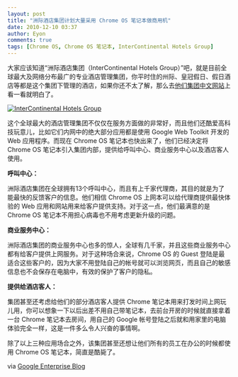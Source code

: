 ```yaml
---
layout: post
title: "洲际酒店集团计划大量采用 Chrome OS 笔记本做商用机"
date: 2010-12-10 03:37
author: Eyon
comments: true
tags: [Chrome OS, Chrome OS 笔记本, InterContinental Hotels Group]
---
```

大家应该知道“洲际酒店集团（InterContinental Hotels Group）”吧，就是目前全球最大及网络分布最广的专业酒店管理集团，你平时住的州际、皇冠假日、假日酒店等都是这个集团下管理的酒店，如果你还不太了解，那么去[他们集团中文网站](http://ichotelsgroup.sinotour.cn/)上看一看就明白了。

<a href="http://img.chromi.org/2010/12/InterContinental-Hotels-Group.png">![](http://img.chromi.org/2010/12/InterContinental-Hotels-Group.png "InterContinental Hotels Group")</a>

这个全球最大的酒店管理集团不仅仅在服务方面做的非常好，而且他们还酷爱高科技玩意儿，比如它们内网中的绝大部分应用都是使用 Google Web Toolkit 开发的 Web 应用程序。而现在 Chrome OS 笔记本也快出来了，他们已经决定将 Chrome OS 笔记本引入集团内部，提供给呼叫中心、商业服务中心以及酒店客人使用。

**呼叫中心：**

洲际酒店集团在全球拥有13个呼叫中心，而且有上千家代理商，其目的就是为了能最快的反馈客户的信息。他们相信 Chrome OS 上网本可以给代理商提供最快体验的 Web 应用和网站用来给客户提供支持。对于这一点，他们最满意的是 Chrome OS 笔记本不用担心病毒也不用考虑更新升级的问题。

**商业服务中心：**

洲际酒店集团的商业服务中心也多的惊人，全球有几千家，并且这些商业服务中心都有给客户提供上网服务。对于这种场合来说，Chrome OS 的 Guest 登陆是最适合这些客户的，因为大家不用登陆自己的帐号就可以浏览网页，而且自己的敏感信息也不会保存在电脑中，有效的保护了客户的隐私。

**提供给酒店客人：**

集团甚至还考虑给他们的部分酒店客人提供 Chrome 笔记本用来打发时间上网玩儿用，你可以想象一下以后出差不用自己带笔记本，去前台开房的时候就直接拿着一台 Chrome 笔记本去房间，用自己的 Google 帐号登陆之后就和用家里的电脑体验完全一样，这是一件多么令人兴奋的事情啊。

除了以上三种应用场合之外，该集团甚至还想让他们所有的员工在办公的时候都使用 Chrome OS 笔记本，简直是酷毙了。

via [Google Enterprise Blog](http://googleenterprise.blogspot.com/2010/12/chrome-notebooks-check-in-to-worlds.html)



